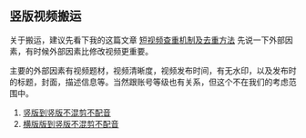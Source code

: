 
## 竖版视频搬运

关于搬运，建议先看下我的这篇文章 [短视频查重机制及去重方法](https://zhuanlan.zhihu.com/p/144004218)
先说一下外部因素，有时候外部因素比修改视频更重要。

主要的外部因素有视频题材，视频清晰度，视频发布时间，有无水印，以及发布时的标题，封面，描述信息等。当然跟账号等级也有关系，但这个不在我们的考虑范围中。




1. [竖版到竖版不混剪不配音](https://www.bilibili.com/video/BV1iV411m7GW/)
2. [横版版到竖版不混剪不配音](https://www.bilibili.com/video/BV16K411P7fK/)